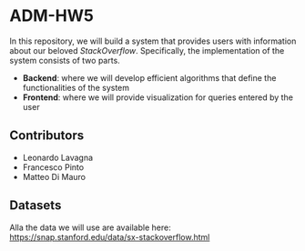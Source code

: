 # ADM-HW5

In this repository, we will build a system that provides users with information about our beloved *StackOverflow*. Specifically, the implementation of the system consists of two parts.
- **Backend**: where we will develop efficient algorithms that define the functionalities of the system
- **Frontend**: where we will provide visualization for queries entered by the user

## Contributors
- Leonardo Lavagna 
- Francesco Pinto
- Matteo Di Mauro

## Datasets
Alla the data we will use are available here: https://snap.stanford.edu/data/sx-stackoverflow.html
